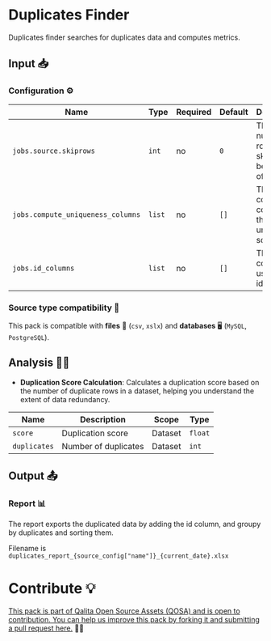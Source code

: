 # Duplicates Finder

<!-- ![Duplicates Finder](https://raw.githubusercontent.com/qalita-io/packs/dev/duplicates_finder_pack/duplicates_finder_banner.png) -->

Duplicates finder searches for duplicates data and computes metrics.

## Input 📥

### Configuration ⚙️

| Name                              | Type   | Required | Default | Description                                              |
| --------------------------------- | ------ | -------- | ------- | -------------------------------------------------------- |
| `jobs.source.skiprows`            | `int`  | no       | `0`     | The number of rows to skip at the beginning of the file. |
| `jobs.compute_uniqueness_columns` | `list` | no       | `[]`    | The list of columns to compute the uniqueness score.     |
| `jobs.id_columns`                 | `list` | no       | `[]`    | The list of columns to use as identifier.                |

### Source type compatibility 🧩

This pack is compatible with **files** 📁 (``csv``, ``xslx``) and **databases** 🖥️ (``MySQL``, ``PostgreSQL``).

## Analysis 🕵️‍♂️

- **Duplication Score Calculation**: Calculates a duplication score based on the number of duplicate rows in a dataset, helping you understand the extent of data redundancy.

| Name         | Description          | Scope   | Type    |
| ------------ | -------------------- | ------- | ------- |
| `score`      | Duplication score    | Dataset | `float` |
| `duplicates` | Number of duplicates | Dataset | `int`   |

## Output 📤

### Report 📊

The report exports the duplicated data by adding the id column, and groupy by duplicates and sorting them.

Filename is `duplicates_report_{source_config["name"]}_{current_date}.xlsx`

# Contribute 💡

[This pack is part of Qalita Open Source Assets (QOSA) and is open to contribution. You can help us improve this pack by forking it and submitting a pull request here.](https://github.com/qalita-io/packs) 👥🚀
